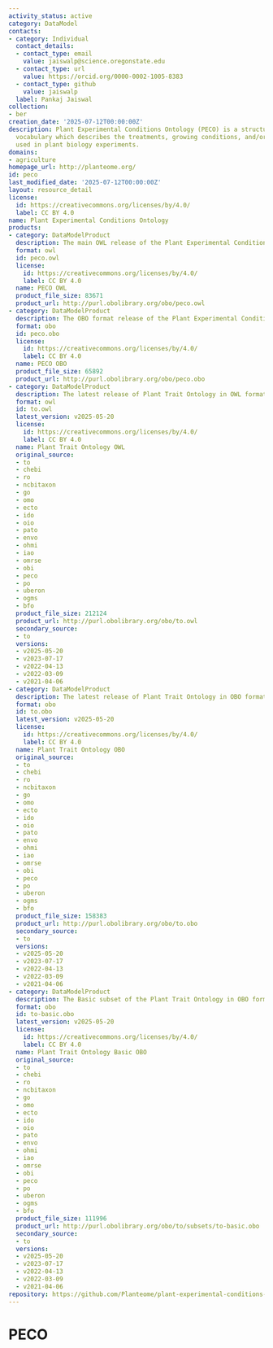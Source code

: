```yaml
---
activity_status: active
category: DataModel
contacts:
- category: Individual
  contact_details:
  - contact_type: email
    value: jaiswalp@science.oregonstate.edu
  - contact_type: url
    value: https://orcid.org/0000-0002-1005-8383
  - contact_type: github
    value: jaiswalp
  label: Pankaj Jaiswal
collection:
- ber
creation_date: '2025-07-12T00:00:00Z'
description: Plant Experimental Conditions Ontology (PECO) is a structured, controlled
  vocabulary which describes the treatments, growing conditions, and/or study types
  used in plant biology experiments.
domains:
- agriculture
homepage_url: http://planteome.org/
id: peco
last_modified_date: '2025-07-12T00:00:00Z'
layout: resource_detail
license:
  id: https://creativecommons.org/licenses/by/4.0/
  label: CC BY 4.0
name: Plant Experimental Conditions Ontology
products:
- category: DataModelProduct
  description: The main OWL release of the Plant Experimental Conditions Ontology.
  format: owl
  id: peco.owl
  license:
    id: https://creativecommons.org/licenses/by/4.0/
    label: CC BY 4.0
  name: PECO OWL
  product_file_size: 83671
  product_url: http://purl.obolibrary.org/obo/peco.owl
- category: DataModelProduct
  description: The OBO format release of the Plant Experimental Conditions Ontology.
  format: obo
  id: peco.obo
  license:
    id: https://creativecommons.org/licenses/by/4.0/
    label: CC BY 4.0
  name: PECO OBO
  product_file_size: 65892
  product_url: http://purl.obolibrary.org/obo/peco.obo
- category: DataModelProduct
  description: The latest release of Plant Trait Ontology in OWL format
  format: owl
  id: to.owl
  latest_version: v2025-05-20
  license:
    id: https://creativecommons.org/licenses/by/4.0/
    label: CC BY 4.0
  name: Plant Trait Ontology OWL
  original_source:
  - to
  - chebi
  - ro
  - ncbitaxon
  - go
  - omo
  - ecto
  - ido
  - oio
  - pato
  - envo
  - ohmi
  - iao
  - omrse
  - obi
  - peco
  - po
  - uberon
  - ogms
  - bfo
  product_file_size: 212124
  product_url: http://purl.obolibrary.org/obo/to.owl
  secondary_source:
  - to
  versions:
  - v2025-05-20
  - v2023-07-17
  - v2022-04-13
  - v2022-03-09
  - v2021-04-06
- category: DataModelProduct
  description: The latest release of Plant Trait Ontology in OBO format
  format: obo
  id: to.obo
  latest_version: v2025-05-20
  license:
    id: https://creativecommons.org/licenses/by/4.0/
    label: CC BY 4.0
  name: Plant Trait Ontology OBO
  original_source:
  - to
  - chebi
  - ro
  - ncbitaxon
  - go
  - omo
  - ecto
  - ido
  - oio
  - pato
  - envo
  - ohmi
  - iao
  - omrse
  - obi
  - peco
  - po
  - uberon
  - ogms
  - bfo
  product_file_size: 158383
  product_url: http://purl.obolibrary.org/obo/to.obo
  secondary_source:
  - to
  versions:
  - v2025-05-20
  - v2023-07-17
  - v2022-04-13
  - v2022-03-09
  - v2021-04-06
- category: DataModelProduct
  description: The Basic subset of the Plant Trait Ontology in OBO format
  format: obo
  id: to-basic.obo
  latest_version: v2025-05-20
  license:
    id: https://creativecommons.org/licenses/by/4.0/
    label: CC BY 4.0
  name: Plant Trait Ontology Basic OBO
  original_source:
  - to
  - chebi
  - ro
  - ncbitaxon
  - go
  - omo
  - ecto
  - ido
  - oio
  - pato
  - envo
  - ohmi
  - iao
  - omrse
  - obi
  - peco
  - po
  - uberon
  - ogms
  - bfo
  product_file_size: 111996
  product_url: http://purl.obolibrary.org/obo/to/subsets/to-basic.obo
  secondary_source:
  - to
  versions:
  - v2025-05-20
  - v2023-07-17
  - v2022-04-13
  - v2022-03-09
  - v2021-04-06
repository: https://github.com/Planteome/plant-experimental-conditions-ontology
---
```

# PECO